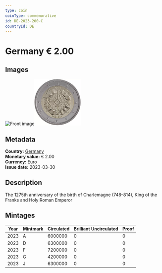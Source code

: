 ```yaml
---
type: coin
coinType: commemorative
id: DE-2023-200-C
countryId: DE
---
```


# Germany € 2.00

## Images

<img src="../../Images/common-2007-200.webp" height="150" alt="Front image"><img src="Images/DE-2023-200.webp" height="150" alt="Back image">

## Metadata

**Country:** [Germany](../../Countries/Germany/index.md)\
**Monetary value:** € 2.00\
**Currency:** Euro\
**Issue date:** 2023-03-30

## Description
The 1275th anniversary of the birth of Charlemagne (748–814), King of the Franks and Holy Roman Emperor

## Mintages

| Year | Mintmark | Circulated | Brilliant Uncirculated | Proof |
| ---- | -------- | ---------- | ---------------------- | ----- |
| 2023 | A        | 6000000    | 0                      | 0     |
| 2023 | D        | 6300000    | 0                      | 0     |
| 2023 | F        | 7200000    | 0                      | 0     |
| 2023 | G        | 4200000    | 0                      | 0     |
| 2023 | J        | 6300000    | 0                      | 0     |
